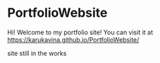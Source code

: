 # PortfolioWebsite
Hi! Welcome to my portfolio site! 
You can visit it at https://karukavina.github.io/PortfolioWebsite/

site still in the works
